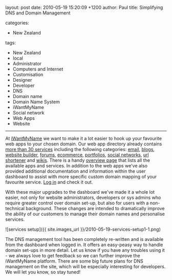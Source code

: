 layout: post
date: 2010-05-19 15:20:09 +1200
author: Paul
title: Simplifying DNS and Domain Management

categories:
  - New Zealand

tags:
  - New Zealand
  - local
  - Administrator
  - Computers and Internet
  - Customisation
  - Designer
  - Developer
  - DNS
  - Domain name
  - Domain Name System
  - iWantMyName
  - Social network
  - Web Apps
  - Website

----

At [iWantMyName](https://iwantmyname.co.nz/) we want to make it a lot easier to hook up your favourite web apps to your chosen domain. Our web app directory already contains [more than 30 services](https://iwantmyname.co.nz/features/custom-domain-applications-and-dns#web-app-directory) including the following categories: [email](https://iwantmyname.co.nz/services/email-hosting), [blogs](https://iwantmyname.co.nz/services/blog-hosting), [website builder](https://iwantmyname.co.nz/services/website-builder), [forums](https://iwantmyname.co.nz/services/forum-hosting), [ecommerce](https://iwantmyname.co.nz/services/ecommerce-hosting), [portfolios](https://iwantmyname.co.nz/services/portfolio-hosting), [social networks](https://iwantmyname.co.nz/services/social-network), [url shortener](https://iwantmyname.co.nz/services/url-shortener) and [wikis](https://iwantmyname.co.nz/services/wiki-hosting). There is a handy [overview page](https://iwantmyname.co.nz/features/custom-domain-applications-and-dns#web-app-directory) that lists all the available apps and services. In addition to the web apps we've also provided additional documentation and information within the user dashboard to assist with more specific custom domain mapping of your favourite service. [Log in](https://iwantmyname.co.nz/signin) and check it out.

With these major upgrades to the dashboard we've made it a whole lot easier, not only for website administrators, developers or sys admins who require greater control over domain set-up, but also for users with a non-technical background. These changes are intended to dramatically improve the ability of our customers to manage their domain names and personalise services.

![services setup]({{ site.images_url }}/2010-05-19-services-setup1-1.png)

The DNS management tool has been completely re-written and is available from the dashboard when logged in. It offers an easy-peasy way to handle domain set-ups in more detail. Let us know if you have any troubles using it - we always love to get feedback so we can further improve the iWantMyName platform. There are some big future plans for DNS management on the site, which will be especially interesting for developers. We will let you know, so stay tuned!
